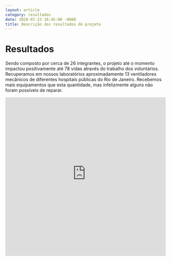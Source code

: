 ```yaml
---
layout: article
category: resultados
date: 2020-07-23 16:45:00 -0000
title: Descrição dos resultados do projeto
---
```


# Resultados

Sendo composto por cerca de 26 integrantes, o projeto até o momento impactou positivamente até 78 vidas através do trabalho dos voluntários. Recuperamos em nossos laboratórios aproximadamente 13 ventiladores mecânicos de diferentes hospitais públicas do Rio de Janeiro. Recebemos mais equipamentos que esta quantidade, mas infelizmente alguns não foram possíveis de reparar. 

<iframe src="https://covidcarioca.herokuapp.com/" height="500" width="100%" style="border:none;" title="streamlit test"></iframe>
